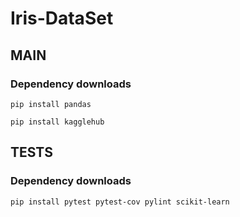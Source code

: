 # Iris-DataSet
## MAIN
### Dependency downloads
`pip install pandas`

`pip install kagglehub`

## TESTS
### Dependency downloads

`pip install pytest pytest-cov pylint scikit-learn`